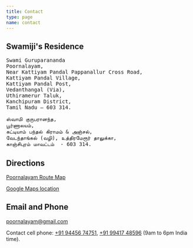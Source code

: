 ```yaml
---
title: Contact
type: page
name: contact
---
```


## Swamiji's Residence
<pre>
Swami Guruparananda
Poornalayam,
Near Kattiyam Pandal Pappanallur Cross Road,
Kattiyam Pandal Village,
Kattiyam Pandal Post,
Vedanthangal (Via),
Uthiramerur Taluk,
Kanchipuram District,
Tamil Nadu – 603 314.

ஸ்வாமி குருபரானந்த,
பூர்ணாலயம்,
கட்டியாம் பந்தல் கிராமம் & அஞ்சல்,
வேடந்தாங்கல் (வழி), உத்திரமேரூர் தாலுக்கா,
காஞ்சிபுரம் மாவட்டம்  - 603 314.
</pre>

## Directions

[Poornalayam Route Map](/files/poornalayam-route-map.png)

[Google Maps location](https://goo.gl/maps/DJEbXbx8tUR2)



## Email and Phone
<a href="mailto:poornalayam@gmail.com">poornalayam@gmail.com</a>

Contact cell phone: <a href="tel:+919445674751">+91 94456 74751</a>, <a href="tel:+919941748596">+91 99417 48596</a> (9am to 6pm India time).